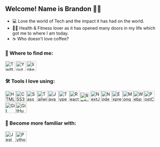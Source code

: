 ## Welcome! Name is Brandon 🙋‍♂️

- 💻 Love the world of Tech and the impact it has had on the world.
- 💪🏼 Health & Fitness lover as it has opened many doors in my life which got me to where I am today.
- ☕️ Who doesn't love coffee?

### 📍 Where to find me:

[<img align="left " alt="linkedin" width="32px" src="https://raw.githubusercontent.com/rahuldkjain/github-profile-readme-generator/master/src/images/icons/Social/linked-in-alt.svg" />][linkedin]
[<img align="left" alt="Twitter" width="32px" src="https://raw.githubusercontent.com/rahuldkjain/github-profile-readme-generator/master/src/images/icons/Social/twitter.svg" />][twitter]
[<img align="left" alt="Youtube" width="32px" src="https://raw.githubusercontent.com/rahuldkjain/github-profile-readme-generator/master/src/images/icons/Social/youtube.svg" />][youtube]

### 🛠 Tools I love using:

[<img alt="HTML5" width="35px" src="https://cdn.jsdelivr.net/gh/devicons/devicon/icons/html5/html5-original.svg" />](https://www.w3schools.com/html/)[<img alt="CSS3" width="35px" src="https://cdn.jsdelivr.net/gh/devicons/devicon/icons/css3/css3-original.svg" />](https://www.w3schools.com/css/default.asp)[<img alt="Sass" width="35px" src="https://cdn.jsdelivr.net/gh/devicons/devicon/icons/sass/sass-original.svg" />](https://www.w3schools.com/sass/sass_variables.php)[<img alt="Tailwind" width="35px" src="https://cdn.icon-icons.com/icons2/2107/PNG/512/file_type_tailwind_icon_130128.png" />](https://tailwindcss.com)[<img alt="JavaScript" width="35px" src="https://cdn.jsdelivr.net/gh/devicons/devicon/icons/javascript/javascript-original.svg"  />](https://www.w3schools.com/js/default.asp)[<img alt="TypeScript" width="35px" src="https://cdn.jsdelivr.net/gh/devicons/devicon/icons/typescript/typescript-original.svg" />](https://www.typescriptlang.org)[<img alt="React" width="35px" src="https://cdn.jsdelivr.net/gh/devicons/devicon/icons/react/react-original.svg" />](https://reactjs.org)[<img alt="Redux" width="30px" src="https://cdn.jsdelivr.net/gh/devicons/devicon/icons/redux/redux-original.svg"  />](https://redux.js.org) [<img alt="NextJS" width="35px" src="https://cdn.jsdelivr.net/gh/devicons/devicon/icons/nextjs/nextjs-original.svg" />](https://nextjs.org)[<img alt="NodeJs" width="35px" src="https://cdn.jsdelivr.net/gh/devicons/devicon/icons/nodejs/nodejs-original.svg" />](https://nodejs.org/en/)[<img alt="Express" width="35px" src="https://cdn.jsdelivr.net/gh/devicons/devicon/icons/express/express-original.svg" />](https://expressjs.com)[<img alt="MongoDB" width="35px" src="https://cdn.jsdelivr.net/gh/devicons/devicon/icons/mongodb/mongodb-original.svg" />](https://www.mongodb.com/)[<img alt="Webpack" width="35px" src="https://cdn.jsdelivr.net/gh/devicons/devicon/icons/webpack/webpack-original.svg" />](https://webpack.js.org/)[<img alt="PostCSS" width="35px" src="https://avatars.githubusercontent.com/u/8296347?v=4" />](https://postcss.org/)[<img alt="Git" width="35px" src="https://cdn.jsdelivr.net/gh/devicons/devicon/icons/git/git-original.svg"  />](https://git-scm.com)[<img alt="GitHub" width="35px" src="https://user-images.githubusercontent.com/3369400/139447912-e0f43f33-6d9f-45f8-be46-2df5bbc91289.png"  />](https://github.com)

### 💭 Become more familiar with:

[<img alt="Jest" width="35px" src="https://cdn.jsdelivr.net/gh/devicons/devicon/icons/jest/jest-plain.svg" />](https://jestjs.io)[<img alt="Python" width="35px" src="https://cdn.jsdelivr.net/gh/devicons/devicon/icons/python/python-original.svg" />](https://www.python.org/)

[twitter]: https://twitter.com/brandongormley
[youtube]: https://www.youtube.com/channel/UCOtIOhA9Y0a36ah9UUZ6RCw
[linkedin]: https://www.linkedin.com/in/brandontgormley/
